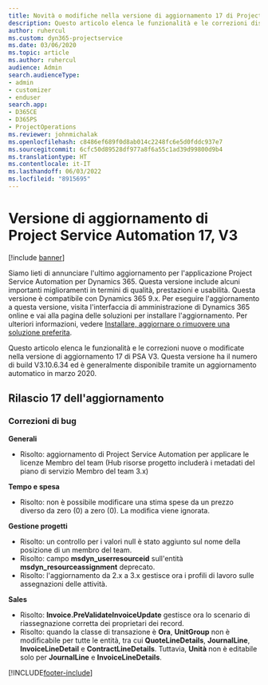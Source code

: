```yaml
---
title: Novità o modifiche nella versione di aggiornamento 17 di Project Service Automation V3
description: Questo articolo elenca le funzionalità e le correzioni disponibili nella versione di aggiornamento 17 di Project Service Automation V3.
author: ruhercul
ms.custom: dyn365-projectservice
ms.date: 03/06/2020
ms.topic: article
ms.author: ruhercul
audience: Admin
search.audienceType:
- admin
- customizer
- enduser
search.app:
- D365CE
- D365PS
- ProjectOperations
ms.reviewer: johnmichalak
ms.openlocfilehash: c8486ef689f0d8ab014c2248fc6e5d0fddc937e7
ms.sourcegitcommit: 6cfc50d89528df977a8f6a55c1ad39d99800d9b4
ms.translationtype: HT
ms.contentlocale: it-IT
ms.lasthandoff: 06/03/2022
ms.locfileid: "8915695"
---
```

# <a name="project-service-automation-update-release-17-v3"></a>Versione di aggiornamento di Project Service Automation 17, V3

[!include [banner](../includes/psa-now-project-operations.md)]

Siamo lieti di annunciare l'ultimo aggiornamento per l'applicazione Project Service Automation per Dynamics 365. Questa versione include alcuni importanti miglioramenti in termini di qualità, prestazioni e usabilità.  Questa versione è compatibile con Dynamics 365 9.x. Per eseguire l'aggiornamento a questa versione, visita l'interfaccia di amministrazione di Dynamics 365 online e vai alla pagina delle soluzioni per installare l'aggiornamento. Per ulteriori informazioni, vedere [Installare, aggiornare o rimuovere una soluzione preferita](/power-platform/admin/install-remove-preferred-solution).

Questo articolo elenca le funzionalità e le correzioni nuove o modificate nella versione di aggiornamento 17 di PSA V3. Questa versione ha il numero di build V3.10.6.34 ed è generalmente disponibile tramite un aggiornamento automatico in marzo 2020.


## <a name="update-release-17"></a>Rilascio 17 dell'aggiornamento

### <a name="bug-fixes"></a>Correzioni di bug

**Generali**

- Risolto: aggiornamento di Project Service Automation per applicare le licenze Membro del team (Hub risorse progetto includerà i metadati del piano di servizio Membro del team 3.x)
 
**Tempo e spesa**

- Risolto: non è possibile modificare una stima spese da un prezzo diverso da zero (0) a zero (0). La modifica viene ignorata.

**Gestione progetti**

- Risolto: un controllo per i valori null è stato aggiunto sul nome della posizione di un membro del team.
- Risolto: campo **msdyn_userresourceid** sull'entità **msdyn_resourceassignment** deprecato.
- Risolto: l'aggiornamento da 2.x a 3.x gestisce ora i profili di lavoro sulle assegnazioni delle attività.

**Sales**

- Risolto: **Invoice.PreValidateInvoiceUpdate** gestisce ora lo scenario di riassegnazione corretta dei proprietari dei record.
- Risolto: quando la classe di transazione è **Ora**, **UnitGroup** non è modificabile per tutte le entità, tra cui **QuoteLineDetails**, **JournalLine**, **InvoiceLineDetail** e **ContractLineDetails**. Tuttavia, **Unità** non è editabile solo per **JournalLine** e **InvoiceLineDetails**.




[!INCLUDE[footer-include](../includes/footer-banner.md)]
